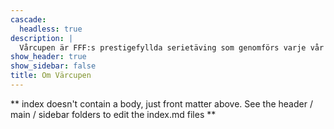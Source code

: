 ```yaml
---
cascade:
  headless: true
description: |
  Vårcupen är FFF:s prestigefyllda serietäving som genomförs varje vår (därav namnet).
show_header: true
show_sidebar: false
title: Om Värcupen
---
```


** index doesn't contain a body, just front matter above.
See the header / main / sidebar folders to edit the index.md files **
